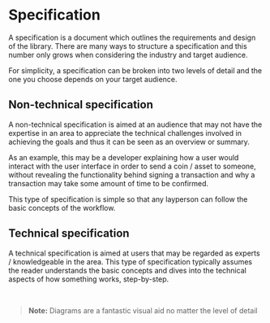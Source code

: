 # Specification

A specification is a document which outlines the requirements and design of the library. There are many ways to structure a specification and this number only grows when considering the industry and target audience.

For simplicity, a specification can be broken into two levels of detail and the one you choose depends on your target audience.

## Non-technical specification

A non-technical specification is aimed at an audience that may not have the expertise in an area to appreciate the technical challenges involved in achieving the goals and thus it can be seen as an overview or summary.

As an example, this may be a developer explaining how a user would interact with the user interface in order to send a coin / asset to someone, without revealing the functionality behind signing a transaction and why a transaction may take some amount of time to be confirmed.

This type of specification is simple so that any layperson can follow the basic concepts of the workflow.

## Technical specification

A technical specification is aimed at users that may be regarded as experts / knowledgeable in the area. This type of specification typically assumes the reader understands the basic concepts and dives into the technical aspects of how something works, step-by-step.

<br>

> **Note:** Diagrams are a fantastic visual aid no matter the level of detail
